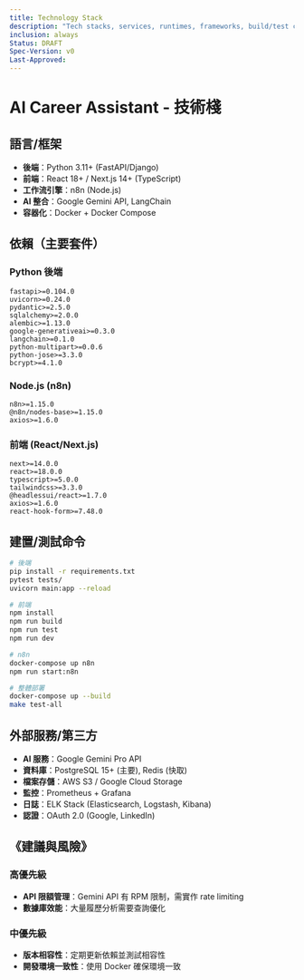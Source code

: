 ```yaml
---
title: Technology Stack
description: "Tech stacks, services, runtimes, frameworks, build/test commands."
inclusion: always
Status: DRAFT
Spec-Version: v0
Last-Approved:
---
```

# AI Career Assistant - 技術棧

## 語言/框架
- **後端**：Python 3.11+ (FastAPI/Django)
- **前端**：React 18+ / Next.js 14+ (TypeScript)
- **工作流引擎**：n8n (Node.js)
- **AI 整合**：Google Gemini API, LangChain
- **容器化**：Docker + Docker Compose

## 依賴（主要套件）
### Python 後端
```
fastapi>=0.104.0
uvicorn>=0.24.0
pydantic>=2.5.0
sqlalchemy>=2.0.0
alembic>=1.13.0
google-generativeai>=0.3.0
langchain>=0.1.0
python-multipart>=0.0.6
python-jose>=3.3.0
bcrypt>=4.1.0
```

### Node.js (n8n)
```
n8n>=1.15.0
@n8n/nodes-base>=1.15.0
axios>=1.6.0
```

### 前端 (React/Next.js)
```
next>=14.0.0
react>=18.0.0
typescript>=5.0.0
tailwindcss>=3.3.0
@headlessui/react>=1.7.0
axios>=1.6.0
react-hook-form>=7.48.0
```

## 建置/測試命令
```bash
# 後端
pip install -r requirements.txt
pytest tests/
uvicorn main:app --reload

# 前端
npm install
npm run build
npm run test
npm run dev

# n8n
docker-compose up n8n
npm run start:n8n

# 整體部署
docker-compose up --build
make test-all
```

## 外部服務/第三方
- **AI 服務**：Google Gemini Pro API
- **資料庫**：PostgreSQL 15+ (主要), Redis (快取)
- **檔案存儲**：AWS S3 / Google Cloud Storage
- **監控**：Prometheus + Grafana
- **日誌**：ELK Stack (Elasticsearch, Logstash, Kibana)
- **認證**：OAuth 2.0 (Google, LinkedIn)

## 《建議與風險》
### 高優先級
- **API 限額管理**：Gemini API 有 RPM 限制，需實作 rate limiting
- **數據庫效能**：大量履歷分析需要查詢優化

### 中優先級
- **版本相容性**：定期更新依賴並測試相容性
- **開發環境一致性**：使用 Docker 確保環境一致